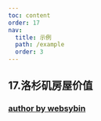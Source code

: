 ```yaml
---
toc: content
order: 17
nav:
  title: 示例
  path: /example
  order: 3
---
```


## 17.洛杉矶房屋价值

### [author by websybin](https://github.com/websybin)

<code src= './losAngelesHomes/index.tsx'>
